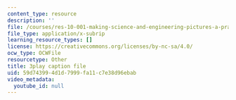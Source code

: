 ```yaml
---
content_type: resource
description: ''
file: /courses/res-10-001-making-science-and-engineering-pictures-a-practical-guide-to-presenting-your-work-spring-2016/59d743994d1d7999fa11c7e38d96ebab_4_tngSkFXes.srt
file_type: application/x-subrip
learning_resource_types: []
license: https://creativecommons.org/licenses/by-nc-sa/4.0/
ocw_type: OCWFile
resourcetype: Other
title: 3play caption file
uid: 59d74399-4d1d-7999-fa11-c7e38d96ebab
video_metadata:
  youtube_id: null
---
```

